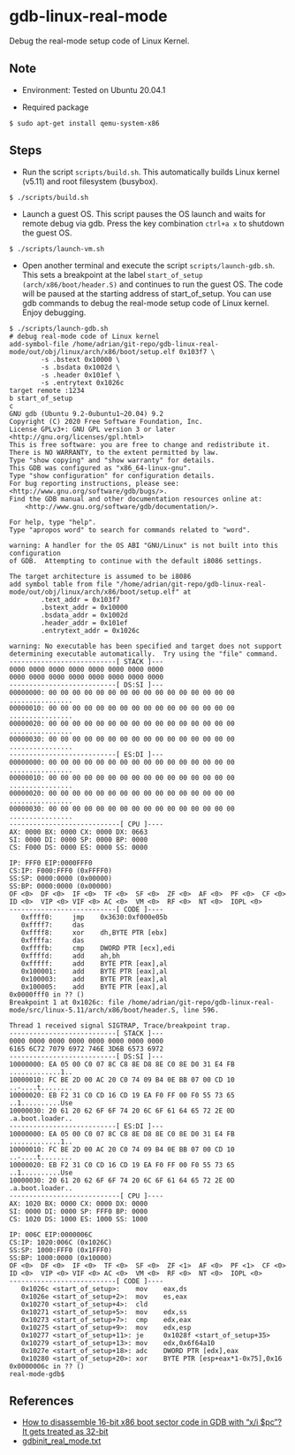 # gdb-linux-real-mode
Debug the real-mode setup code of Linux Kernel.

## Note
* Environment: Tested on Ubuntu 20.04.1

* Required package
```shell
$ sudo apt-get install qemu-system-x86
```

## Steps
* Run the script `scripts/build.sh`. This automatically builds Linux kernel (v5.11) and root filesystem (busybox).
```shell
$ ./scripts/build.sh
```

* Launch a guest OS. This script pauses the OS launch and waits for remote debug via gdb. Press the key combination `ctrl+a x` to shutdown the guest OS. 
```shell
$ ./scripts/launch-vm.sh
```

* Open another terminal and execute the script `scripts/launch-gdb.sh`. This sets a breakpoint at the label `start_of_setup (arch/x86/boot/header.S)` and continues to run the guest OS. The code will be paused at the starting address of start_of_setup. You can use gdb commands to debug the real-mode setup code of Linux kernel. Enjoy debugging.
```
$ ./scripts/launch-gdb.sh
# debug real-mode code of Linux kernel
add-symbol-file /home/adrian/git-repo/gdb-linux-real-mode/out/obj/linux/arch/x86/boot/setup.elf 0x103f7 \
        -s .bstext 0x10000 \
        -s .bsdata 0x1002d \
        -s .header 0x101ef \
        -s .entrytext 0x1026c
target remote :1234
b start_of_setup
c
GNU gdb (Ubuntu 9.2-0ubuntu1~20.04) 9.2
Copyright (C) 2020 Free Software Foundation, Inc.
License GPLv3+: GNU GPL version 3 or later <http://gnu.org/licenses/gpl.html>
This is free software: you are free to change and redistribute it.
There is NO WARRANTY, to the extent permitted by law.
Type "show copying" and "show warranty" for details.
This GDB was configured as "x86_64-linux-gnu".
Type "show configuration" for configuration details.
For bug reporting instructions, please see:
<http://www.gnu.org/software/gdb/bugs/>.
Find the GDB manual and other documentation resources online at:
    <http://www.gnu.org/software/gdb/documentation/>.

For help, type "help".
Type "apropos word" to search for commands related to "word".

warning: A handler for the OS ABI "GNU/Linux" is not built into this configuration
of GDB.  Attempting to continue with the default i8086 settings.

The target architecture is assumed to be i8086
add symbol table from file "/home/adrian/git-repo/gdb-linux-real-mode/out/obj/linux/arch/x86/boot/setup.elf" at
        .text_addr = 0x103f7
        .bstext_addr = 0x10000
        .bsdata_addr = 0x1002d
        .header_addr = 0x101ef
        .entrytext_addr = 0x1026c

warning: No executable has been specified and target does not support
determining executable automatically.  Try using the "file" command.
---------------------------[ STACK ]---
0000 0000 0000 0000 0000 0000 0000 0000
0000 0000 0000 0000 0000 0000 0000 0000
---------------------------[ DS:SI ]---
00000000: 00 00 00 00 00 00 00 00 00 00 00 00 00 00 00 00  ................
00000010: 00 00 00 00 00 00 00 00 00 00 00 00 00 00 00 00  ................
00000020: 00 00 00 00 00 00 00 00 00 00 00 00 00 00 00 00  ................
00000030: 00 00 00 00 00 00 00 00 00 00 00 00 00 00 00 00  ................
---------------------------[ ES:DI ]---
00000000: 00 00 00 00 00 00 00 00 00 00 00 00 00 00 00 00  ................
00000010: 00 00 00 00 00 00 00 00 00 00 00 00 00 00 00 00  ................
00000020: 00 00 00 00 00 00 00 00 00 00 00 00 00 00 00 00  ................
00000030: 00 00 00 00 00 00 00 00 00 00 00 00 00 00 00 00  ................
----------------------------[ CPU ]----
AX: 0000 BX: 0000 CX: 0000 DX: 0663
SI: 0000 DI: 0000 SP: 0000 BP: 0000
CS: F000 DS: 0000 ES: 0000 SS: 0000

IP: FFF0 EIP:0000FFF0
CS:IP: F000:FFF0 (0xFFFF0)
SS:SP: 0000:0000 (0x00000)
SS:BP: 0000:0000 (0x00000)
OF <0>  DF <0>  IF <0>  TF <0>  SF <0>  ZF <0>  AF <0>  PF <0>  CF <0>
ID <0>  VIP <0> VIF <0> AC <0>  VM <0>  RF <0>  NT <0>  IOPL <0>
---------------------------[ CODE ]----
   0xffff0:     jmp    0x3630:0xf000e05b
   0xffff7:     das
   0xffff8:     xor    dh,BYTE PTR [ebx]
   0xffffa:     das
   0xffffb:     cmp    DWORD PTR [ecx],edi
   0xffffd:     add    ah,bh
   0xfffff:     add    BYTE PTR [eax],al
   0x100001:    add    BYTE PTR [eax],al
   0x100003:    add    BYTE PTR [eax],al
   0x100005:    add    BYTE PTR [eax],al
0x0000fff0 in ?? ()
Breakpoint 1 at 0x1026c: file /home/adrian/git-repo/gdb-linux-real-mode/src/linux-5.11/arch/x86/boot/header.S, line 596.

Thread 1 received signal SIGTRAP, Trace/breakpoint trap.
---------------------------[ STACK ]---
0000 0000 0000 0000 0000 0000 0000 0000
6165 6C72 7079 6972 746E 3D6B 6573 6972
---------------------------[ DS:SI ]---
10000000: EA 05 00 C0 07 8C C8 8E D8 8E C0 8E D0 31 E4 FB  .............1..
10000010: FC BE 2D 00 AC 20 C0 74 09 B4 0E BB 07 00 CD 10  ..-....t........
10000020: EB F2 31 C0 CD 16 CD 19 EA F0 FF 00 F0 55 73 65  ..1..........Use
10000030: 20 61 20 62 6F 6F 74 20 6C 6F 61 64 65 72 2E 0D  .a.boot.loader..
---------------------------[ ES:DI ]---
10000000: EA 05 00 C0 07 8C C8 8E D8 8E C0 8E D0 31 E4 FB  .............1..
10000010: FC BE 2D 00 AC 20 C0 74 09 B4 0E BB 07 00 CD 10  ..-....t........
10000020: EB F2 31 C0 CD 16 CD 19 EA F0 FF 00 F0 55 73 65  ..1..........Use
10000030: 20 61 20 62 6F 6F 74 20 6C 6F 61 64 65 72 2E 0D  .a.boot.loader..
----------------------------[ CPU ]----
AX: 1020 BX: 0000 CX: 0000 DX: 0000
SI: 0000 DI: 0000 SP: FFF0 BP: 0000
CS: 1020 DS: 1000 ES: 1000 SS: 1000

IP: 006C EIP:0000006C
CS:IP: 1020:006C (0x1026C)
SS:SP: 1000:FFF0 (0x1FFF0)
SS:BP: 1000:0000 (0x10000)
OF <0>  DF <0>  IF <0>  TF <0>  SF <0>  ZF <1>  AF <0>  PF <1>  CF <0>
ID <0>  VIP <0> VIF <0> AC <0>  VM <0>  RF <0>  NT <0>  IOPL <0>
---------------------------[ CODE ]----
   0x1026c <start_of_setup>:    mov    eax,ds
   0x1026e <start_of_setup+2>:  mov    es,eax
   0x10270 <start_of_setup+4>:  cld
   0x10271 <start_of_setup+5>:  mov    edx,ss
   0x10273 <start_of_setup+7>:  cmp    edx,eax
   0x10275 <start_of_setup+9>:  mov    edx,esp
   0x10277 <start_of_setup+11>: je     0x1028f <start_of_setup+35>
   0x10279 <start_of_setup+13>: mov    edx,0x6f64a10
   0x1027e <start_of_setup+18>: adc    DWORD PTR [edx],eax
   0x10280 <start_of_setup+20>: xor    BYTE PTR [esp+eax*1-0x75],0x16
0x0000006c in ?? ()
real-mode-gdb$
```
## References
* [How to disassemble 16-bit x86 boot sector code in GDB with “x/i $pc”? It gets treated as 32-bit](https://stackoverflow.com/questions/32955887/how-to-disassemble-16-bit-x86-boot-sector-code-in-gdb-with-x-i-pc-it-gets-tr)
* [gdbinit_real_mode.txt](https://github.com/mhugo/gdb_init_real_mode/blob/master/gdbinit_real_mode.txt)
